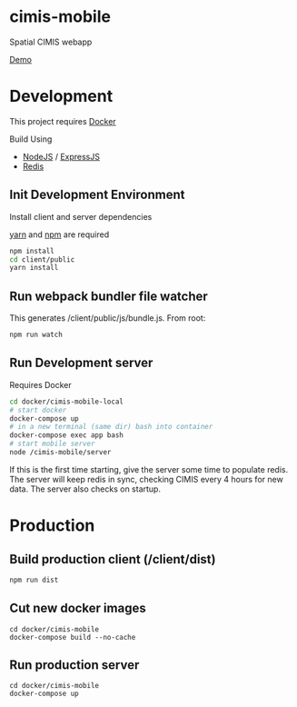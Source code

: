 # cimis-mobile

Spatial CIMIS webapp

[Demo](http://cimis-mobile.casil.ucdavis.edu)

# Development

This project requires [Docker](https://www.docker.com/)

Build Using
 - [NodeJS](https://nodejs.org/) / [ExpressJS](https://expressjs.com/)
 - [Redis](http://redis.io/)

## Init Development Environment

Install client and server dependencies

[yarn](https://yarnpkg.com/en/) and [npm](https://nodejs.org/en/) are required

```bash
npm install 
cd client/public
yarn install
```

## Run webpack bundler file watcher 

This generates /client/public/js/bundle.js.  From root:

```bash
npm run watch
```

## Run Development server

Requires Docker

```bash
cd docker/cimis-mobile-local
# start docker
docker-compose up
# in a new terminal (same dir) bash into container
docker-compose exec app bash
# start mobile server
node /cimis-mobile/server
```

If this is the first time starting, give the server some time to populate redis.  The server will keep redis in sync, checking CIMIS every 4 hours for new data.  The server also checks on startup.

# Production

## Build production client (/client/dist)

```bash
npm run dist
```

## Cut new docker images

```
cd docker/cimis-mobile
docker-compose build --no-cache
```

## Run production server

```
cd docker/cimis-mobile
docker-compose up
```